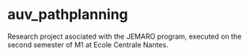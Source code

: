 # auv_pathplanning
Research project asociated with the JEMARO program, executed on the second semester of M1 at Ecole Centrale Nantes.
